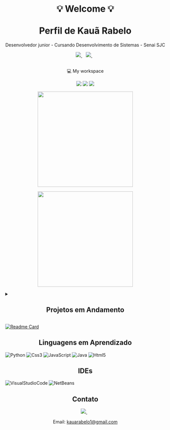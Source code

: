 

<h1 align = center>
  💡 Welcome 💡
  <br><br> 
  Perfil de Kauã Rabelo
</h1>

<p align = center>
  Desenvolvedor junior - Cursando Desenvolvimento de Sistemas - Senai SJC
</p>

<p align = center>
  <a href="https://www.linkedin.com/in/Kauarabelo">
      <img src="https://img.shields.io/badge/linkedin-%230077B5.svg?&style=for-the-badge&logo=linkedin&logoColor=black" />
  </a>&nbsp;&nbsp;
  
  <a href="https://instagram.com/Kauarabelo">
    <img src="https://img.shields.io/badge/instagram-%23E4405F.svg?&style=for-the-badge&logo=instagram&logoColor=black" />        
  </a>&nbsp;&nbsp;
  
</p>

<p align='center'>
  <br>
  💻 My workspace<br/><br/>
  <img src="https://img.shields.io/badge/windows-%230078D6.svg?&style=for-the-badge&logo=windows&logoColor=black" />
  <img src="https://img.shields.io/badge/intel-core%20i5%209th-%230071C5.svg?&style=for-the-badge&logo=intel&logoColor=black" />
  <img src="https://img.shields.io/badge/RAM-8GB-%230071C5.svg?&style=for-the-badge&logoColor=black" />
</p>

<!-- Estatisticas -->

<div align= center >
  <a href = '#'><img src="https://github-readme-stats.vercel.app/api/top-langs/?username=Kauarabelo&layout=compact&theme=radical" width="300"></a>

  <a href = '#'><img src="https://github-readme-stats.vercel.app/api?username=Kauarabelo&show_icons=true&theme=radical" width="300"></a>
</div>


<!-- Projetos em Andamento -->
<details>
  <summary><h2 align = center>
  Projetos em Andamento
</h2></summary>
</details>
  


  [![Readme Card](https://github-readme-stats.vercel.app/api/pin/?username=Kauarabelo&repo=ProjetoSistema_Cerveja&theme=radical)](https://github.com/Kauarabelo/ProjetoSistema_Cerveja)
  
<!-- Skills -->

<h2 align = center>
  Linguagens em Aprendizado
</h2>

  ![Python](https://img.shields.io/badge/Python-FFD43B?style=for-the-badge&logo=python&logoColor=black)
  ![Css3](https://img.shields.io/badge/CSS3-1572B6?style=for-the-badge&logo=css3&logoColor=black)
  ![JavaScript](https://img.shields.io/badge/JavaScript-323330?style=for-the-badge&logo=javascript&logoColor=F7DF1E)
  ![Java](https://img.shields.io/badge/Java-ED8B00?style=for-the-badge&logo=java&logoColor=black)
  ![Html5](https://img.shields.io/badge/HTML5-E34F26?style=for-the-badge&logo=html5&logoColor=black)

<h2 align = center>
  IDEs
</h2>

![VisualStudioCode](https://img.shields.io/badge/Visual_Studio_Code-0078D4?style=for-the-badge&logo=visual%20studio%20code&logoColor=black)
![NetBeans](https://img.shields.io/badge/apache%20netbeans-1B6AC6?style=for-the-badge&logo=apache%20netbeans%20IDE&logoColor=black)

  
<!-- Rodape -->

<h2 align = center>
  Contato 
</h2>

<div align = center>
  <a href="https://www.linkedin.com/in/Kauarabelo">
      <img src="https://img.shields.io/badge/linkedin-%230077B5.svg?&style=for-the-badge&logo=linkedin&logoColor=white" />
  </a>&nbsp;&nbsp;

  <p>
    Email: 
    <a href="kauarabelo1@gmail.com">
      kauarabelo1@gmail.com
    </a>
  </p>
</div>
